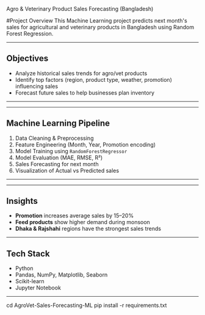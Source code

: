 
 Agro & Veterinary Product Sales Forecasting (Bangladesh)

#Project Overview
This Machine Learning project predicts next month's sales for agricultural and veterinary products in Bangladesh using Random Forest Regression.

---

##  Objectives
- Analyze historical sales trends for agro/vet products  
- Identify top factors (region, product type, weather, promotion) influencing sales  
- Forecast future sales to help businesses plan inventory  

---

---

## Machine Learning Pipeline
1. Data Cleaning & Preprocessing  
2. Feature Engineering (Month, Year, Promotion encoding)  
3. Model Training using `RandomForestRegressor`  
4. Model Evaluation (MAE, RMSE, R²)  
5. Sales Forecasting for next month  
6. Visualization of Actual vs Predicted sales  

---


---

##  Insights
- **Promotion** increases average sales by 15–20%  
- **Feed products** show higher demand during monsoon  
- **Dhaka & Rajshahi** regions have the strongest sales trends  

---

## Tech Stack
- Python  
- Pandas, NumPy, Matplotlib, Seaborn  
- Scikit-learn  
- Jupyter Notebook  

---

cd AgroVet-Sales-Forecasting-ML
pip install -r requirements.txt
